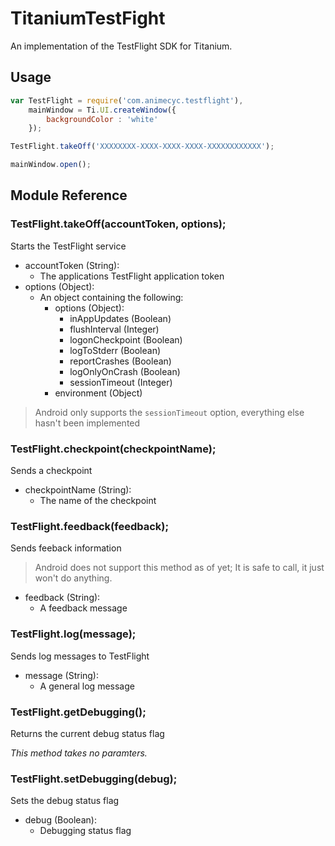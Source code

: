 # TitaniumTestFight

An implementation of the TestFlight SDK for Titanium.

## Usage

```javascript
var TestFlight = require('com.animecyc.testflight'),
    mainWindow = Ti.UI.createWindow({
        backgroundColor : 'white'
    });

TestFlight.takeOff('XXXXXXXX-XXXX-XXXX-XXXX-XXXXXXXXXXXX');

mainWindow.open();
```

## Module Reference

### TestFlight.takeOff(accountToken, options);

Starts the TestFlight service

- accountToken (String):
	- The applications TestFlight application token
- options (Object):
	- An object containing the following:
		- options (Object):
			- inAppUpdates (Boolean)
			- flushInterval (Integer)
			- logonCheckpoint (Boolean)
			- logToStderr (Boolean)
			- reportCrashes (Boolean)
			- logOnlyOnCrash (Boolean)
			- sessionTimeout (Integer)
		- environment (Object)

> Android only supports the `sessionTimeout` option, everything else hasn't been implemented

### TestFlight.checkpoint(checkpointName);

Sends a checkpoint

- checkpointName (String):
	- The name of the checkpoint

### TestFlight.feedback(feedback);

Sends feeback information

> Android does not support this method as of yet; It is safe to call, it just won't do anything.

- feedback (String):
	- A feedback message

### TestFlight.log(message);

Sends log messages to TestFlight

- message (String):
	- A general log message

### TestFlight.getDebugging();

Returns the current debug status flag

*This method takes no paramters.*

### TestFlight.setDebugging(debug);

Sets the debug status flag

- debug (Boolean):
	- Debugging status flag